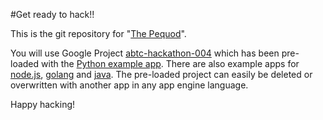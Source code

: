 #Get ready to hack!!

This is the git repository for "[The Pequod](https://ts.slb.com/sites/AbTCTransformation/Hackathon/Lists/Teams/DispForm.aspx?ID=6&Source=https%3A%2F%2Fts%2Eslb%2Ecom%2Fsites%2FAbTCTransformation%2FHackathon%2FLists%2FTeams%2FDatasheet%2520view%2Easpx%23InplviewHashb2a43834-b171-4026-b8ea-187687273680%3DShowInGrid%253DTrue&ContentTypeId=0x0100C8A170B56DA44945A3DCD4C023C49794&RootFolder=%2Fsites%2FAbTCTransformation%2FHackathon%2FLists%2FTeams)".

You will use Google Project [abtc-hackathon-004](https://console.cloud.google.com/appengine/services?project=abtc-hackathon-004&organizationId=980806506473&serviceId=default) which has been pre-loaded with the [Python example app](https://slb-swt.visualstudio.com/Velocitron/_git/hckthn-python-example?path=%2FREADME.md&version=GBmaster&_a=contents). There are also example apps for [node.js](https://slb-swt.visualstudio.com/Velocitron/_git/hckthn-node-example?path=%2FREADME.md&version=GBmaster&_a=contents), [golang](https://slb-swt.visualstudio.com/Velocitron/_git/hckthn-golang-example?path=%2FREADME.md&version=GBmaster&_a=contents) and [java](https://slb-swt.visualstudio.com/Velocitron/_git/hckthn-java-example?path=%2FREADME.md&version=GBmaster&_a=contents). The pre-loaded project can easily be deleted or overwritten with another app in any app engine language.

Happy hacking!